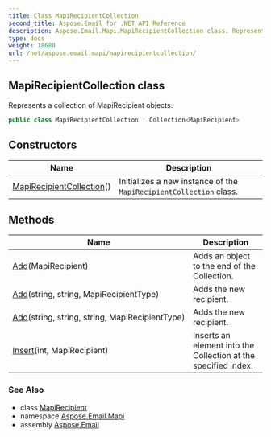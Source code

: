 ```yaml
---
title: Class MapiRecipientCollection
second_title: Aspose.Email for .NET API Reference
description: Aspose.Email.Mapi.MapiRecipientCollection class. Represents a collection of MapiRecipient objects
type: docs
weight: 18680
url: /net/aspose.email.mapi/mapirecipientcollection/
---
```

## MapiRecipientCollection class

Represents a collection of MapiRecipient objects.

```csharp
public class MapiRecipientCollection : Collection<MapiRecipient>
```

## Constructors

| Name | Description |
| --- | --- |
| [MapiRecipientCollection](mapirecipientcollection/)() | Initializes a new instance of the `MapiRecipientCollection` class. |

## Methods

| Name | Description |
| --- | --- |
| [Add](../../aspose.email.mapi/mapirecipientcollection/add/#add)(MapiRecipient) | Adds an object to the end of the Collection. |
| [Add](../../aspose.email.mapi/mapirecipientcollection/add/#add_2)(string, string, MapiRecipientType) | Adds the new recipient. |
| [Add](../../aspose.email.mapi/mapirecipientcollection/add/#add_3)(string, string, string, MapiRecipientType) | Adds the new recipient. |
| [Insert](../../aspose.email.mapi/mapirecipientcollection/insert/#insert)(int, MapiRecipient) | Inserts an element into the Collection at the specified index. |

### See Also

* class [MapiRecipient](../mapirecipient/)
* namespace [Aspose.Email.Mapi](../../aspose.email.mapi/)
* assembly [Aspose.Email](../../)



